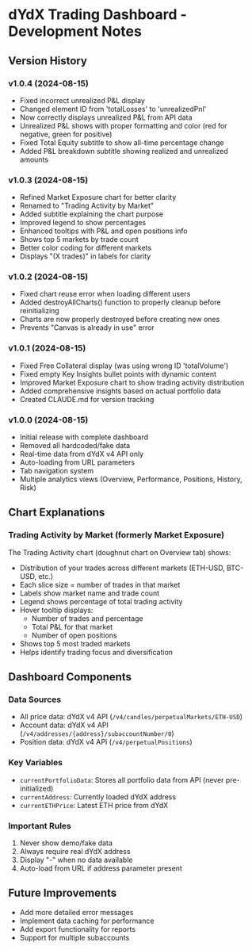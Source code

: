 # dYdX Trading Dashboard - Development Notes

## Version History

### v1.0.4 (2024-08-15)
- Fixed incorrect unrealized P&L display
- Changed element ID from 'totalLosses' to 'unrealizedPnl'
- Now correctly displays unrealized P&L from API data
- Unrealized P&L shows with proper formatting and color (red for negative, green for positive)
- Fixed Total Equity subtitle to show all-time percentage change
- Added P&L breakdown subtitle showing realized and unrealized amounts

### v1.0.3 (2024-08-15)
- Refined Market Exposure chart for better clarity
- Renamed to "Trading Activity by Market"
- Added subtitle explaining the chart purpose
- Improved legend to show percentages
- Enhanced tooltips with P&L and open positions info
- Shows top 5 markets by trade count
- Better color coding for different markets
- Displays "(X trades)" in labels for clarity

### v1.0.2 (2024-08-15)
- Fixed chart reuse error when loading different users
- Added destroyAllCharts() function to properly cleanup before reinitializing
- Charts are now properly destroyed before creating new ones
- Prevents "Canvas is already in use" error

### v1.0.1 (2024-08-15)
- Fixed Free Collateral display (was using wrong ID 'totalVolume')
- Fixed empty Key Insights bullet points with dynamic content
- Improved Market Exposure chart to show trading activity distribution
- Added comprehensive insights based on actual portfolio data
- Created CLAUDE.md for version tracking

### v1.0.0 (2024-08-15)
- Initial release with complete dashboard
- Removed all hardcoded/fake data
- Real-time data from dYdX v4 API only
- Auto-loading from URL parameters
- Tab navigation system
- Multiple analytics views (Overview, Performance, Positions, History, Risk)

## Chart Explanations

### Trading Activity by Market (formerly Market Exposure)
The Trading Activity chart (doughnut chart on Overview tab) shows:
- Distribution of your trades across different markets (ETH-USD, BTC-USD, etc.)
- Each slice size = number of trades in that market
- Labels show market name and trade count
- Legend shows percentage of total trading activity
- Hover tooltip displays:
  - Number of trades and percentage
  - Total P&L for that market
  - Number of open positions
- Shows top 5 most traded markets
- Helps identify trading focus and diversification

## Dashboard Components

### Data Sources
- All price data: dYdX v4 API (`/v4/candles/perpetualMarkets/ETH-USD`)
- Account data: dYdX v4 API (`/v4/addresses/{address}/subaccountNumber/0`)
- Position data: dYdX v4 API (`/v4/perpetualPositions`)

### Key Variables
- `currentPortfolioData`: Stores all portfolio data from API (never pre-initialized)
- `currentAddress`: Currently loaded dYdX address
- `currentETHPrice`: Latest ETH price from dYdX

### Important Rules
1. Never show demo/fake data
2. Always require real dYdX address
3. Display "-" when no data available
4. Auto-load from URL if address parameter present

## Future Improvements
- Add more detailed error messages
- Implement data caching for performance
- Add export functionality for reports
- Support for multiple subaccounts